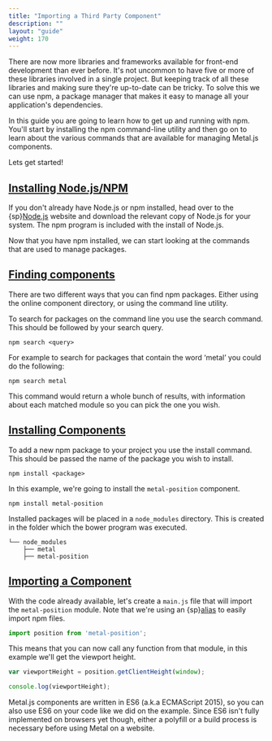 ```yaml
---
title: "Importing a Third Party Component"
description: ""
layout: "guide"
weight: 170
---
```


<article>

There are now more libraries and frameworks available for front-end
development than ever before. It's not uncommon to have five or more of these
libraries involved in a single project. But keeping track of all these
libraries and making sure they're up-to-date can be tricky. To solve this we
can use npm, a package manager that makes it easy to manage all your
application's dependencies.

In this guide you are going to learn how to get up and running with npm.
You'll start by installing the npm command-line utility and then go on to
learn about the various commands that are available for managing Metal.js
components.

Lets get started!

</article>

<article id="installing_node_js_npm">

## [Installing Node.js/NPM](#installing_node_js_npm)

If you don't already have Node.js or npm installed, head over to the
{sp}[Node.js](https://nodejs.org/en/download/) website and download the
relevant copy of Node.js for your system. The npm program is included with the
install of Node.js.

Now that you have npm installed, we can start looking at the commands that are
used to manage packages.

</article>

<article id="finding_components">

## [Finding components](#finding_components)

There are two different ways that you can find npm packages. Either using the
online component directory, or using the command line utility.

To search for packages on the command line you use the search command. This
should be followed by your search query.

```shell
npm search <query>
```

For example to search for packages that contain the word ‘metal’ you could do
the following:

```shell
npm search metal
```

This command would return a whole bunch of results, with information about
each matched module so you can pick the one you wish.

</article>

<article id="installing_components">

## [Installing Components](#installing_components)

To add a new npm package to your project you use the install command. This
should be passed the name of the package you wish to install.

```shell
npm install <package>
```

In this example, we're going to install the `metal-position` component.

```shell
npm install metal-position
```

Installed packages will be placed in a `node_modules` directory. This is
created in the folder which the bower program was executed.

```
└── node_modules
    ├── metal
    ├── metal-position
```

</article>

<article id="importing_a_component">

## [Importing a Component](#importing_a_component)

With the code already available, let's create a `main.js` file that will
import the `metal-position` module. Note that we're using an
{sp}[alias](/docs/guides/alias.html) to easily import npm files.

```javascript
import position from 'metal-position';
```

This means that you can now call any function from that module, in this
example we'll get the viewport height.

```javascript
var viewportHeight = position.getClientHeight(window);

console.log(viewportHeight);
```

Metal.js components are written in ES6 (a.k.a ECMAScript 2015), so you can also
use ES6 on your code like we did on the example. Since ES6 isn't fully
implemented on browsers yet though, either a polyfill or a build process is
necessary before using Metal on a website.

</article>